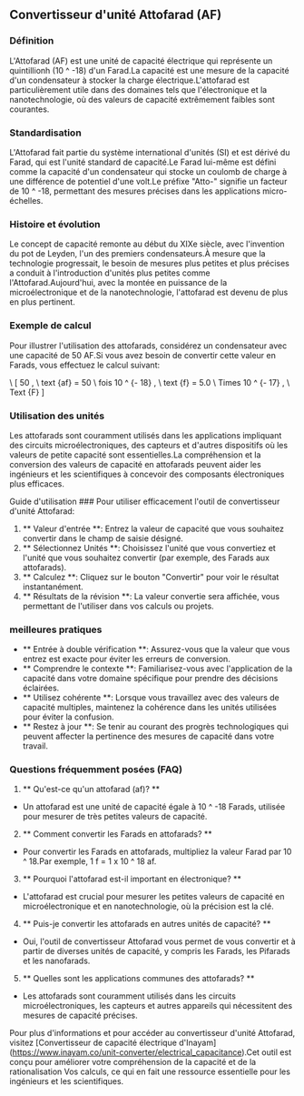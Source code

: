 ## Convertisseur d'unité Attofarad (AF)

### Définition
L'Attofarad (AF) est une unité de capacité électrique qui représente un quintillionh (10 ^ -18) d'un Farad.La capacité est une mesure de la capacité d'un condensateur à stocker la charge électrique.L'attofarad est particulièrement utile dans des domaines tels que l'électronique et la nanotechnologie, où des valeurs de capacité extrêmement faibles sont courantes.

### Standardisation
L'Attofarad fait partie du système international d'unités (SI) et est dérivé du Farad, qui est l'unité standard de capacité.Le Farad lui-même est défini comme la capacité d'un condensateur qui stocke un coulomb de charge à une différence de potentiel d'une volt.Le préfixe "Atto-" signifie un facteur de 10 ^ -18, permettant des mesures précises dans les applications micro-échelles.

### Histoire et évolution
Le concept de capacité remonte au début du XIXe siècle, avec l'invention du pot de Leyden, l'un des premiers condensateurs.À mesure que la technologie progressait, le besoin de mesures plus petites et plus précises a conduit à l'introduction d'unités plus petites comme l'Attofarad.Aujourd'hui, avec la montée en puissance de la microélectronique et de la nanotechnologie, l'attofarad est devenu de plus en plus pertinent.

### Exemple de calcul
Pour illustrer l'utilisation des attofarads, considérez un condensateur avec une capacité de 50 AF.Si vous avez besoin de convertir cette valeur en Farads, vous effectuez le calcul suivant:

\ [
50 \, \ text {af} = 50 \ fois 10 ^ {- 18} \, \ text {f} = 5.0 \ Times 10 ^ {- 17} \, \ Text {F}
\]

### Utilisation des unités
Les attofarads sont couramment utilisés dans les applications impliquant des circuits microélectroniques, des capteurs et d'autres dispositifs où les valeurs de petite capacité sont essentielles.La compréhension et la conversion des valeurs de capacité en attofarads peuvent aider les ingénieurs et les scientifiques à concevoir des composants électroniques plus efficaces.

Guide d'utilisation ###
Pour utiliser efficacement l'outil de convertisseur d'unité Attofarad:
1. ** Valeur d'entrée **: Entrez la valeur de capacité que vous souhaitez convertir dans le champ de saisie désigné.
2. ** Sélectionnez Unités **: Choisissez l'unité que vous convertiez et l'unité que vous souhaitez convertir (par exemple, des Farads aux attofarads).
3. ** Calculez **: Cliquez sur le bouton "Convertir" pour voir le résultat instantanément.
4. ** Résultats de la révision **: La valeur convertie sera affichée, vous permettant de l'utiliser dans vos calculs ou projets.

### meilleures pratiques
- ** Entrée à double vérification **: Assurez-vous que la valeur que vous entrez est exacte pour éviter les erreurs de conversion.
- ** Comprendre le contexte **: Familiarisez-vous avec l'application de la capacité dans votre domaine spécifique pour prendre des décisions éclairées.
- ** Utilisez cohérente **: Lorsque vous travaillez avec des valeurs de capacité multiples, maintenez la cohérence dans les unités utilisées pour éviter la confusion.
- ** Restez à jour **: Se tenir au courant des progrès technologiques qui peuvent affecter la pertinence des mesures de capacité dans votre travail.

### Questions fréquemment posées (FAQ)

1. ** Qu'est-ce qu'un attofarad (af)? **
- Un attofarad est une unité de capacité égale à 10 ^ -18 Farads, utilisée pour mesurer de très petites valeurs de capacité.

2. ** Comment convertir les Farads en attofarads? **
- Pour convertir les Farads en attofarads, multipliez la valeur Farad par 10 ^ 18.Par exemple, 1 f = 1 x 10 ^ 18 af.

3. ** Pourquoi l'attofarad est-il important en électronique? **
- L'attofarad est crucial pour mesurer les petites valeurs de capacité en microélectronique et en nanotechnologie, où la précision est la clé.

4. ** Puis-je convertir les attofarads en autres unités de capacité? **
- Oui, l'outil de convertisseur Attofarad vous permet de vous convertir et à partir de diverses unités de capacité, y compris les Farads, les Pifarads et les nanofarads.

5. ** Quelles sont les applications communes des attofarads? **
- Les attofarads sont couramment utilisés dans les circuits microélectroniques, les capteurs et autres appareils qui nécessitent des mesures de capacité précises.

Pour plus d'informations et pour accéder au convertisseur d'unité Attofarad, visitez [Convertisseur de capacité électrique d'Inayam] (https://www.inayam.co/unit-converter/electrical_capacitance).Cet outil est conçu pour améliorer votre compréhension de la capacité et de la rationalisation Vos calculs, ce qui en fait une ressource essentielle pour les ingénieurs et les scientifiques.